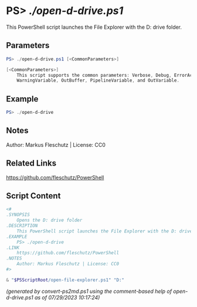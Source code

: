 PS> *./open-d-drive.ps1*
====================

This PowerShell script launches the File Explorer with the D: drive folder.

Parameters
----------
```powershell
PS> ./open-d-drive.ps1 [<CommonParameters>]

[<CommonParameters>]
    This script supports the common parameters: Verbose, Debug, ErrorAction, ErrorVariable, WarningAction, 
    WarningVariable, OutBuffer, PipelineVariable, and OutVariable.
```

Example
-------
```powershell
PS> ./open-d-drive

```

Notes
-----
Author: Markus Fleschutz | License: CC0

Related Links
-------------
https://github.com/fleschutz/PowerShell

Script Content
--------------
```powershell
<#
.SYNOPSIS
	Opens the D: drive folder
.DESCRIPTION
	This PowerShell script launches the File Explorer with the D: drive folder.
.EXAMPLE
	PS> ./open-d-drive
.LINK
	https://github.com/fleschutz/PowerShell
.NOTES
	Author: Markus Fleschutz | License: CC0
#>

& "$PSScriptRoot/open-file-explorer.ps1" "D:"
```

*(generated by convert-ps2md.ps1 using the comment-based help of open-d-drive.ps1 as of 07/29/2023 10:17:24)*
